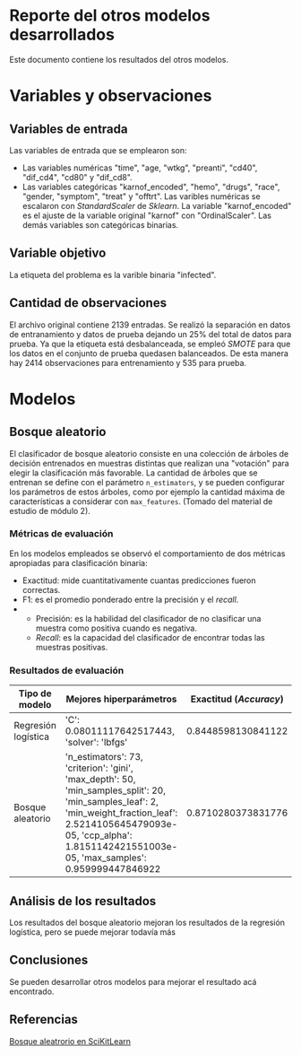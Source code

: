 # Reporte del otros modelos desarrollados

Este documento contiene los resultados del otros modelos.

# Variables y observaciones

## Variables de entrada

Las variables de entrada que se emplearon son: 
- Las variables numéricas "time", "age, "wtkg", "preanti", "cd40", "dif_cd4", "cd80" y "dif_cd8".
- Las variables categóricas "karnof_encoded", "hemo", "drugs", "race", "gender, "symptom", "treat" y "offtrt".
Las varibles numéricas se escalaron con *StandardScaler* de *Sklearn*. La variable "karnof_encoded" es el ajuste de la variable original "karnof" con "OrdinalScaler". Las demás variables son categóricas binarias.

## Variable objetivo

La etiqueta del problema es la varible binaria "infected".

## Cantidad de observaciones
El archivo original contiene 2139 entradas. Se realizó la separación en datos de entranamiento y datos de prueba dejando un 25% del total de datos para prueba. Ya que la etiqueta está desbalanceada, se empleó *SMOTE* para que los datos en el conjunto de prueba quedasen balanceados. De esta manera hay 2414 observaciones para entrenamiento y 535 para prueba.

# Modelos

## Bosque aleatorio

El clasificador de bosque aleatorio consiste en una colección de árboles de decisión entrenados en muestras distintas que realizan una "votación" para elegir la clasificación más favorable. La cantidad de árboles que se entrenan se define con el parámetro ```n_estimators```, y se pueden configurar los parámetros de estos árboles, como por ejemplo la cantidad máxima de características a considerar con ```max_features```. (Tomado del material de estudio de módulo 2).

### Métricas de evaluación

En los modelos empleados se observó el comportamiento de dos métricas apropiadas para clasificación binaria:
- Exactitud: mide cuantitativamente cuantas predicciones fueron correctas.
- F1: es el promedio ponderado entre la precisión y el *recall*.
- - Precisión: es la habilidad del clasificador de no clasificar una muestra como positiva cuando es negativa.
  - *Recall*: es la capacidad del clasificador de encontrar todas las muestras positivas.

### Resultados de evaluación

| Tipo de modelo | Mejores hiperparámetros | Exactitud (*Accuracy*) | Métrica F1 | 
| --- | --- | --- | --- | 
| Regresión logística | 'C': 0.08011117642517443, 'solver': 'lbfgs' | 0.8448598130841122 | 0.6937269372693727 |
| Bosque aleatorio | 'n_estimators': 73, 'criterion': 'gini', 'max_depth': 50, 'min_samples_split': 20, 'min_samples_leaf': 2, 'min_weight_fraction_leaf': 2.5214105645479093e-05, 'ccp_alpha': 1.8151142421551003e-05, 'max_samples': 0.959999447846922 | 0.8710280373831776 | 0.7544483985765125 |

## Análisis de los resultados

Los resultados del bosque aleatorio mejoran los resultados de la regresión logística, pero se puede mejorar todavía más

## Conclusiones

Se pueden desarrollar otros modelos para mejorar el resultado acá encontrado.

## Referencias

[Bosque aleatrorio en SciKitLearn](https://scikit-learn.org/stable/modules/generated/sklearn.ensemble.RandomForestClassifier.html)
